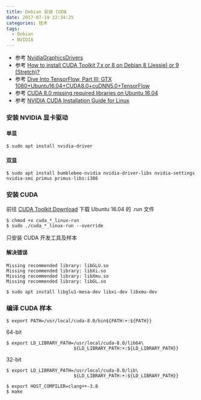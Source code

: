 ```yaml
---
title: Debian 安装 CUDA
date: 2017-07-19 22:34:25
categories: 技术
tags:
  - Debian
  - NVIDIA
---
```


* 参考 [NvidiaGraphicsDrivers](https://wiki.debian.org/NvidiaGraphicsDrivers#CUDA)
* 参考 [How to install CUDA Toolkit 7.x or 8 on Debian 8 (Jessie) or 9 (Stretch)?](https://unix.stackexchange.com/questions/218163/how-to-install-cuda-toolkit-7-x-or-8-on-debian-8-jessie-or-9-stretch)
* 参考 [Dive Into TensorFlow, Part III: GTX 1080+Ubuntu16.04+CUDA8.0+cuDNN5.0+TensorFlow](http://textminingonline.com/dive-into-tensorflow-part-iii-gtx-1080-ubuntu16-04-cuda8-0-cudnn5-0-tensorflow)
* 参考 [CUDA 8.0 missing required libraries on Ubuntu 16.04](https://devtalk.nvidia.com/default/topic/993862/cuda-8-0-missing-required-libraries-on-ubuntu-16-04/)
* 参考 [NVIDIA CUDA Installation Guide for Linux](http://docs.nvidia.com/cuda/cuda-installation-guide-linux/#abstract)
<!--more-->

### 安装 NVIDIA 显卡驱动
#### 单显
```
$ sudo apt install nvidia-driver
```

#### 双显
```
$ sudo apt install bumblebee-nvidia nvidia-driver-libs nvidia-settings nvidia-smi primus primus-libs:i386
```

### 安装 CUDA
前往 [CUDA Toolkit Download](https://developer.nvidia.com/cuda-downloads) 下载 Ubuntu 16.04 的 .run 文件
```
$ chmod +x cuda_*_linux-run
$ sudo ./cuda_*_linux-run --override
```
只安装 CUDA 开发工具及样本

#### 解决错误
```
Missing recommended library: libGLU.so
Missing recommended library: libXi.so
Missing recommended library: libXmu.so
Missing recommended library: libGL.so
```
```
$ sudo apt install libglu1-mesa-dev libxi-dev libxmu-dev
```

### 编译 CUDA 样本
```
$ export PATH=/usr/local/cuda-8.0/bin${PATH:+:${PATH}}
```
64-bit
```
$ export LD_LIBRARY_PATH=/usr/local/cuda-8.0/lib64\
                         ${LD_LIBRARY_PATH:+:${LD_LIBRARY_PATH}}
```
32-bit
```
$ export LD_LIBRARY_PATH=/usr/local/cuda-8.0/lib\
                         ${LD_LIBRARY_PATH:+:${LD_LIBRARY_PATH}}
```
```
$ export HOST_COMPILER=clang++-3.8
$ make
```
